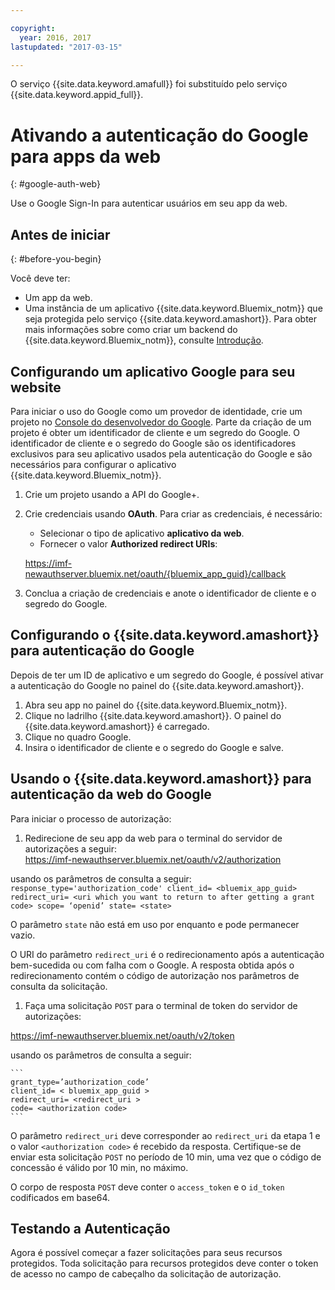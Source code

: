 ```yaml
---

copyright:
  year: 2016, 2017
lastupdated: "2017-03-15"

---
```


O serviço {{site.data.keyword.amafull}} foi substituído pelo serviço {{site.data.keyword.appid_full}}.

# Ativando a autenticação do Google para apps da web
{: #google-auth-web}

Use o Google Sign-In para autenticar usuários em seu app da web.


## Antes de iniciar
{: #before-you-begin}

Você deve ter:
* Um app da web.
* Uma instância de um aplicativo {{site.data.keyword.Bluemix_notm}} que seja protegida pelo serviço {{site.data.keyword.amashort}}. Para obter mais informações sobre como criar um backend do {{site.data.keyword.Bluemix_notm}}, consulte [Introdução](index.html).

## Configurando um aplicativo Google para seu website
Para iniciar o uso do Google como um provedor de identidade, crie um projeto no [Console do desenvolvedor do Google](https://console.developers.google.com). Parte da criação de um projeto é obter um identificador de cliente e um segredo do Google. O identificador de cliente e o segredo do Google são os identificadores exclusivos para seu aplicativo usados pela autenticação do Google e são necessários para configurar o aplicativo {{site.data.keyword.Bluemix_notm}}.

1. Crie um projeto usando a API do Google+.
1. Crie credenciais usando **OAuth**. Para criar as credenciais, é necessário:
    * Selecionar o tipo de aplicativo **aplicativo da web**.
    * Fornecer o valor **Authorized redirect URIs**:

     https://imf-newauthserver.bluemix.net/oauth/{bluemix_app_guid}/callback
1. Conclua a criação de credenciais e anote o identificador de cliente e o segredo do Google.


## Configurando o {{site.data.keyword.amashort}} para autenticação do Google
Depois de ter um ID de aplicativo e um segredo do Google, é possível ativar a autenticação do Google no painel do {{site.data.keyword.amashort}}.

1. Abra seu app no painel do {{site.data.keyword.Bluemix_notm}}.
1. Clique no ladrilho {{site.data.keyword.amashort}}. O painel do {{site.data.keyword.amashort}} é carregado.
1. Clique no quadro Google.
1. Insira o identificador de cliente e o segredo do Google e salve.


## Usando o {{site.data.keyword.amashort}} para autenticação da web do Google
Para iniciar o processo de autorização:

1. Redirecione de seu app da web para o terminal do servidor de autorizações a seguir:  
  https://imf-newauthserver.bluemix.net/oauth/v2/authorization

  usando os parâmetros de consulta a seguir:
	```
   response_type='authorization_code'
   client_id= <bluemix_app_guid>
   redirect_uri= <uri which you want to return to after getting a grant code>
   scope= ‘openid’
   state= <state>
	```

  O parâmetro `state` não está em uso por enquanto e pode permanecer vazio.

  O URI do parâmetro `redirect_uri` é o redirecionamento após a autenticação bem-sucedida ou com falha com o Google.
  A resposta obtida após o redirecionamento contém o código de autorização nos parâmetros de consulta da solicitação.
1. Faça uma solicitação `POST` para o terminal de token do servidor de autorizações:

 https://imf-newauthserver.bluemix.net/oauth/v2/token


  usando os parâmetros de consulta a seguir:

	```
  	grant_type=’authorization_code’
    client_id= < bluemix_app_guid >
    redirect_uri= <redirect_uri >
    code= <authorization code>
	```
  O parâmetro `redirect_uri` deve corresponder ao `redirect_uri` da etapa 1 e o valor `<authorization code>` é recebido da resposta.
  Certifique-se de enviar esta solicitação `POST` no período de 10 min, uma vez que o código de concessão é válido por 10 min, no máximo.

O corpo de resposta `POST` deve conter o `access_token` e o `id_token` codificados em base64.

## Testando a Autenticação

Agora é possível começar a fazer solicitações para seus recursos protegidos.
Toda solicitação para recursos protegidos deve conter o token de acesso no campo de cabeçalho da solicitação de autorização.

